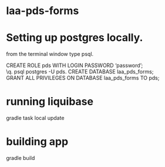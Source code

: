 # laa-pds-forms



# Setting up postgres locally. 

from the terminal  window type psql. 
 
CREATE ROLE pds WITH LOGIN PASSWORD ‘password’;  
\q. 
psql postgres -U pds. 
CREATE DATABASE laa_pds_forms;  
GRANT ALL PRIVILEGES ON DATABASE laa_pds_forms TO pds;  

# running  liquibase

gradle task local update


# building app

gradle build
